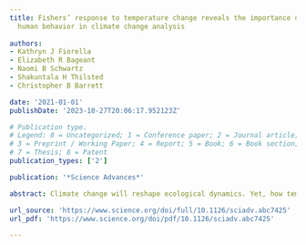 ```yaml
---
title: Fishers’ response to temperature change reveals the importance of integrating
  human behavior in climate change analysis
  
authors:
- Kathryn J Fiorella
- Elizabeth R Bageant
- Naomi B Schwartz
- Shakuntala H Thilsted
- Christopher B Barrett

date: '2021-01-01'
publishDate: '2023-10-27T20:06:17.952123Z'

# Publication type.
# Legend: 0 = Uncategorized; 1 = Conference paper; 2 = Journal article;
# 3 = Preprint / Working Paper; 4 = Report; 5 = Book; 6 = Book section;
# 7 = Thesis; 8 = Patent
publication_types: ['2']

publication: '*Science Advances*'

abstract: Climate change will reshape ecological dynamics. Yet, how temperature increases alter the behavior and resource use of people reliant on natural resources remains underexplored. Consequent behavior shifts have the potential to mitigate or accelerate climate impacts on livelihoods and food security. Particularly within the small-scale inland fisheries that support approximately 10% of the global population, temperature changes likely affect both fish and fishers. To analyze how changing temperatures alter households’ fishing behavior, we examined fishing effort and fish catch in a major inland fishery. We used longitudinal observational data from households in Cambodia, which has the highest per-capita consumption of inland fish in the world. Higher temperatures caused households to reduce their participation in fishing but had limited net effects on fish catch. Incorporating human behavioral responses to changing environmental conditions will be fundamental to determining how climate change affects rural livelihoods, food production, and food access.

url_source: 'https://www.science.org/doi/full/10.1126/sciadv.abc7425'
url_pdf: 'https://www.science.org/doi/pdf/10.1126/sciadv.abc7425'

---
```

